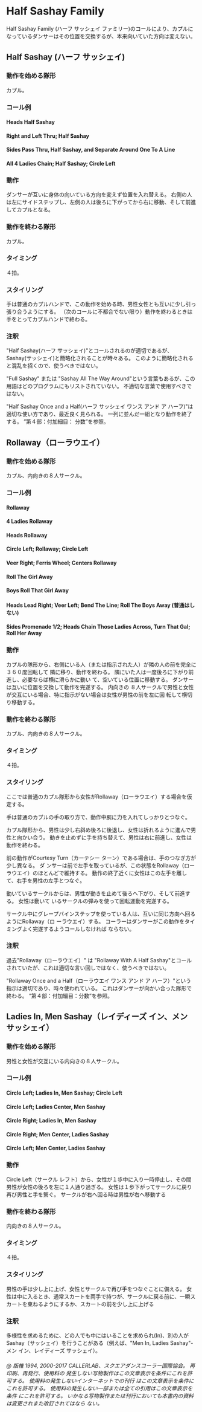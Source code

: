 

# Half Sashay Family

Half Sashay Family (ハーフ サッシェイ ファミリー)のコールにより、カプルになっているダンサーはその位置を交換するが、本来向いていた方向は変えない。

## Half Sashay (ハーフ サッシェイ)

### 動作を始める隊形

カプル。

### コール例

#### Heads Half Sashay
#### Right and Left Thru; Half Sashay
#### Sides Pass Thru, Half Sashay, and Separate Around One To A Line
#### All 4 Ladies Chain; Half Sashay; Circle Left

### 動作

ダンサーが互いに身体の向いている方向を変えず位置を入れ替える。 右側の人は左にサイドステップし、左側の人は後ろに下がってから右に移動、そして前進してカプルとなる。

### 動作を終わる隊形

カプル。

### タイミング

４拍。

### スタイリング

手は普通のカプルハンドで、この動作を始める時、男性女性とも互いに少し引っ張り合うようにする。 （次のコールに不都合でない限り）動作を終わるときは手をとってカプルハンドで終わる。

### 注釈

"Half Sashay(ハーフ サッシェイ)"とコールされるのが適切であるが、Sashay(サッシェイ)と簡略化されることが時々ある。 このように簡略化されると混乱を招くので、使うべきではない。

"Full Sashay" または "Sashay All The Way Around"という言葉もあるが、この用語はどのプログラムにもリストされていない。 不適切な言葉で使用すべきではない。

"Half Sashay Once and a Half(ハーフ サッシェイ ワンス アンド ア ハーフ)"は適切な使い方であり、最近良く見られる。 一列に並んだ一組となり動作を終了する。 ”第４部：付加細目：
分数”を参照。

## Rollaway（ローラウエイ）

### 動作を始める隊形

カプル、内向きの８人サークル。

### コール例

#### Rollaway
#### 4 Ladies Rollaway
#### Heads Rollaway
#### Circle Left; Rollaway; Circle Left
#### Veer Right; Ferris Wheel; Centers Rollaway
#### Roll The Girl Away
#### Boys Roll That Girl Away
#### Heads Lead Right; Veer Left; Bend The Line; Roll The Boys Away (普通はしない)
#### Sides Promenade 1/2; Heads Chain Those Ladies Across, Turn That Gal; Roll Her Away

### 動作

カプルの隊形から、右側にいる人（または指示された人）が隣の人の前を完全に３６０度回転して
隣に移り、動作を終わる。 隣にいた人は一度後ろに下がり前進し、必要ならば横に滑らかに動い
て、空いている位置に移動する。 ダンサーは互いに位置を交換して動作を完遂する。 内向きの
８人サークルで男性と女性が交互にいる場合、特に指示がない場合は女性が男性の前を左に回
転して横切り移動する。

### 動作を終わる隊形

カプル、内向きの８人サークル。

### タイミング

４拍。

### スタイリング

ここでは普通のカプル隊形から女性がRollaway（ローラウエイ）する場合を仮定する。

手は普通のカプルの手の取り方で、動作中腕に力を入れてしっかりとつなぐ。

カプル隊形から、男性は少し右斜め後ろに後退し、女性は折れるように進んで男性と向かい合う。
動きを止めずに手を持ち替えて、男性は右に前進し、女性は動作を終わる。

前の動作がCourtesy Turn（カーテシー ターン）である場合は、手のつなぎ方が少し異なる。 ダ
ンサーは前で左手を取っているが、この状態をRollaway（ローラウエイ）のほとんどで維持する。
動作の終了近くに女性はこの左手を離して、右手を男性の左手とつなぐ。

動いているサークルからは、男性が動きを止めて後ろへ下がり、そして前進する。 女性は動いて
いるサークルの弾みを使って回転運動を完遂する。

サークル中にグレープバインステップを使っている人は、互いに同じ方向へ回るようにRollaway（ロ
ーラウエイ）する。 コーラーはダンサーがこの動作をタイミングよく完遂するようコールしなければ
ならない。

### 注釈

過去"Rollaway（ローラウエイ）" は "Rollaway With A Half Sashay"とコールされていたが、これは適切な言い回しではなく、使うべきではない。

"Rollaway Once and a Half（ローラウエイ ワンス アンド ア ハーフ）"という指示は適切であり、時々使われている。 これはダンサーが向かい合った隊形で終わる。 ”第４部：付加細目：分数”を参照。

## Ladies In, Men Sashay（レイディーズ イン、メン サッシェイ）

### 動作を始める隊形

男性と女性が交互にいる内向きの８人サークル。

### コール例

#### Circle Left; Ladies In, Men Sashay; Circle Left
#### Circle Left; Ladies Center, Men Sashay
#### Circle Right; Ladies In, Men Sashay
#### Circle Right; Men Center, Ladies Sashay
#### Circle Left; Men Center, Ladies Sashay

### 動作

Circle Left（サークル レフト）から、女性が１歩中に入り一時停止し、その間男性が女性の後ろを左に１人通り過ぎる。 女性は１歩下がってサークルに戻り再び男性と手を繋ぐ。 サークルが右へ回る時は男性が右へ移動する

### 動作を終わる隊形

内向きの８人サークル。

### タイミング

４拍。

### スタイリング

男性の手は少し上に上げ、女性とサークルで再び手をつなぐことに備える。 女性は中に入るとき、通常スカートを両手で持つが、サークルに戻る前に、一瞬スカートを束ねるようにするか、スカートの前を少し上に上げる

### 注釈

多様性を求めるために、どの人でも中にはいることを求められ(In)、別の人がSashay（サッシェイ）を行うことがある（例えば、"Men In, Ladies Sashay"-メン イン、レイディーズ サッシェイ）。

###### @ 版権 1994, 2000-2017 CALLERLAB、スクエアダンスコーラー国際協会。 再印刷、再発行、使用料の 発生しない写物製作はこの文章表示を条件にこれを許可する。 使用料の発生しないインターネットでの刊行 はこの文章表示を条件にこれを許可する。 使用料の発生しない一部または全ての引用はこの文章表示を条件 にこれを許可する。 いかなる写物製作または刊行においても本書内の資料は変更されまた改訂されてはなら ない。


